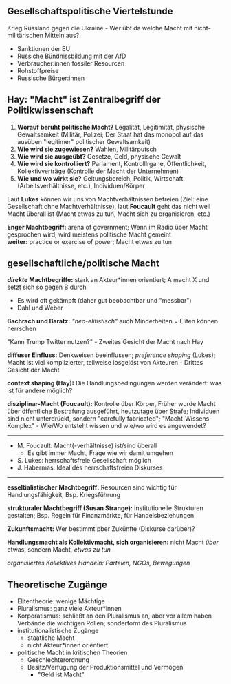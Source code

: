 ## Gesellschaftspolitische Viertelstunde

Krieg Russland gegen die Ukraine - Wer übt da welche Macht mit nicht-militärischen Mitteln aus?

- Sanktionen der EU
- Russiche Bündnissbildung mit der AfD
- Verbraucher:innen fossiler Resourcen
- Rohstoffpreise
- Russische Bürger:innen

## Hay: "Macht" ist Zentralbegriff der Politikwissenschaft

1. **Worauf beruht politische Macht?** Legalität, Legitimität, physische Gewaltsamkeit (Militär, Polizei; Der Staat hat das monopol auf das ausüben "legitimer" politischer Gewaltsamkeit)
2. **Wie wird sie zugewiesen?** Wahlen, Militärputsch
3. **Wie wird sie ausgeübt?** Gesetze, Geld, physische Gewalt
4. **Wie wird sie kontrolliert?** Parlament, Kontrolllrgane, Öffentlichkeit, Kollektivverträge (Kontrolle der Macht der Unternehmen)
5. **Wie und wo wirkt sie?** Geltungsbereich, Politik, Wirtschaft (Arbeitsverhältnisse, etc.), Individuen/Körper

Laut **Lukes** können wir uns von Machtverhältnissen befreien (Ziel: eine Gesellschaft ohne Machtverhältnisse), laut **Foucault** geht das nicht weil Macht überall ist (Macht etwas zu tun, Macht sich zu organisieren, etc.)

**Enger Machtbegriff:** arena of government; Wenn im Radio über Macht gesprochen wird, wird meistens politische Macht gemeint
<br>
**weiter:** practice or exercise of power; Macht etwas zu tun

## gesellschaftliche/politische Macht

**_direkte_ Machtbegriffe:** stark an Akteur\*innen orientiert; A macht X und setzt sich so gegen B durch

- Es wird oft gekämpft (daher gut beobachtbar und "messbar")
- Dahl und Weber

**Bachrach und Baratz:** _"neo-elitistisch"_ auch Minderheiten = Eliten können herrschen

"Kann Trump Twitter nutzen?" - Zweites Gesicht der Macht nach Hay

**diffuser Einfluss:** Denkweisen beeinflussen; _preference shaping_ (Lukes); Macht ist viel komplizierter, teilweise losgelöst von Akteuren - Drittes Gesicht der Macht

**context shaping (Hay):** Die Handlungsbedingungen werden verändert: was ist für andere möglich?

**disziplinar-Macht (Foucault):** Kontrolle über Körper, Früher wurde Macht über öffentliche Bestrafung ausgeführt, heutzutage über Strafe; Individuen sind nicht unterdrückt, sondern "carefully fabricated"; "Macht-Wissens-Komplex" - Wie/Wo entsteht wissen und wie/wo wird es angewendet?

---

- M. Foucault: Macht(-verhältnisse) ist/sind überall
  - Es gibt immer Macht, Frage wie wir damit umgehen
- S. Lukes: herrschaftsfreie Gesellschaft möglich
- J. Habermas: Ideal des herrschaftsfreien Diskurses

---

**esseltialistischer Machtbegriff:** Resourcen sind wichtig für Handlungsfähigkeit, Bsp. Kriegsführung

**strukturaler Machtbegriff (Susan Strange):** institutionelle Strukturen gestalten; Bsp. Regeln für Finanzmärkte, für Handelsbeziehungen

**Zukunftsmacht:** Wer bestimmt pber Zukünfte (Diskurse darüber)?

**Handlungsmacht als Kollektivmacht, sich organisieren:** nicht Macht _über_ etwas, sondern Macht, _etwas zu tun_

_organisiertes Kollektives Handeln: Parteien, NGOs, Bewegungen_

## Theoretische Zugänge

- Elitentheorie: wenige Mächtige
- Pluralismus: ganz viele Akteur\*innen
- Korporatismus: schließt an den Pluralismus an, aber vor allem haben Verbände die wichtigen Rollen; sonderform des Pluralismus
- institutionalistische Zugänge
  - staatliche Macht
  - nicht Akteur\*innen orientiert
- politische Macht in kritischen Theorien
  - Geschlechterordnung
  - Besitz/Verfügung der Produktionsmittel und Vermögen
    - "Geld ist Macht"
